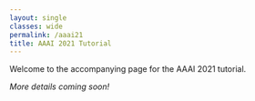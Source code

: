 ```yaml
---
layout: single
classes: wide
permalink: /aaai21
title: AAAI 2021 Tutorial
---
```


Welcome to the accompanying page for the AAAI 2021 tutorial.

_More details coming soon!_